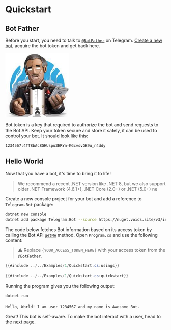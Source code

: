 # Quickstart

## Bot Father

Before you start, you need to talk to [`@BotFather`] on Telegram.
[Create a new bot](https://core.telegram.org/bots/tutorial#obtain-your-bot-token), acquire the bot token and get back here.

[![Bot Father](docs/logo-bot-father.jpg)](https://t.me/botfather)

Bot token is a key that required to authorize the bot and send requests to the Bot API. Keep your token secure and store it safely, it can be used to control your bot. It should look like this:

```text
1234567:4TT8bAc8GHUspu3ERYn-KGcvsvGB9u_n4ddy
```

## Hello World

Now that you have a bot, it's time to bring it to life!

> We recommend a recent .NET version like .NET 8, but we also support older .NET Framework (4.6.1+), .NET Core (2.0+) or .NET (5.0+)
ne

Create a new console project for your bot and add a reference to `Telegram.Bot` package:

```bash
dotnet new console
dotnet add package Telegram.Bot --source https://nuget.voids.site/v3/index.json
```

The code below fetches Bot information based on its access token by calling the Bot API [`getMe`] method. Open `Program.cs` and use the following content:

> ⚠️ Replace `{YOUR_ACCESS_TOKEN_HERE}` with your access token from the [`@BotFather`].

```c#
{{#include ../../Examples/1/Quickstart.cs:usings}}

{{#include ../../Examples/1/Quickstart.cs:quickstart}}
```

Running the program gives you the following output:

```bash
dotnet run

Hello, World! I am user 1234567 and my name is Awesome Bot.
```

Great! This bot is self-aware. To make the bot interact with a user, head to the [next page].

<!-- -->

[`@BotFather`]: https://t.me/botfather
[`getMe`]: https://core.telegram.org/bots/api#getme
[next page]: example-bot.md
